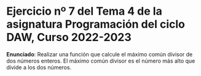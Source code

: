 # Ejercicio nº 7 del Tema 4 de la asignatura Programación del ciclo DAW, Curso 2022-2023
**Enunciado**: Realizar una función que calcule el máximo común divisor de dos números enteros. El máximo común divisor es el número más alto que divide a los dos números.
